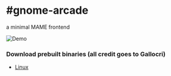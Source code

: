 #gnome-arcade
============

a minimal MAME frontend

![Demo](https://raw.githubusercontent.com/strippato/gnome-arcade/master/gnomearcade.gif)



### Download prebuilt binaries (all credit goes to Gallocri)
- [Linux](http://software.opensuse.org/download.html?project=home%3Agallochri%3AStrippato&package=gnome-arcade)





